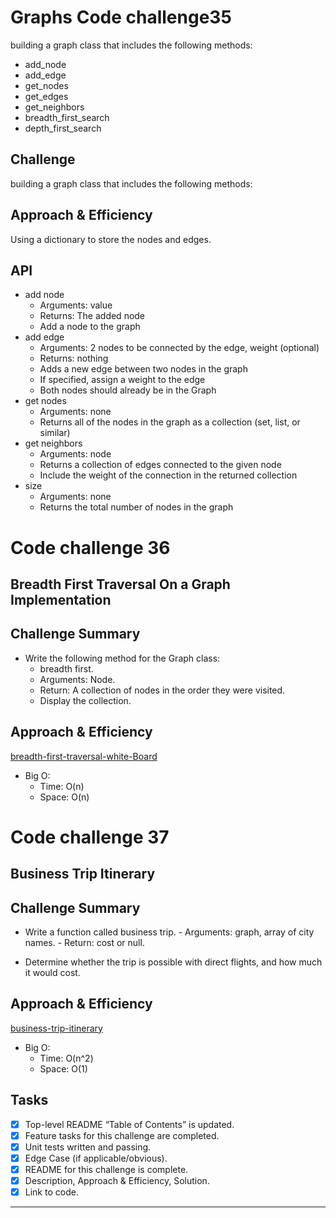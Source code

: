 # Graphs Code challenge35
<!-- Short summary or background information -->
building a graph class that includes the following methods:

- add_node
- add_edge
- get_nodes
- get_edges
- get_neighbors
- breadth_first_search
- depth_first_search

## Challenge
<!-- Description of the challenge -->
building a graph class that includes the following methods:

## Approach & Efficiency
<!-- What approach did you take? Why? What is the Big O space/time for this approach? -->
Using a dictionary to store the nodes and edges.

## API
<!-- Description of each method publicly available in your Graph -->
- add node
  - Arguments: value
  - Returns: The added node
  - Add a node to the graph
- add edge
  - Arguments: 2 nodes to be connected by the edge, weight (optional)
  - Returns: nothing
  - Adds a new edge between two nodes in the graph
  - If specified, assign a weight to the edge
  - Both nodes should already be in the Graph
- get nodes
  - Arguments: none
  - Returns all of the nodes in the graph as a collection (set, list, or similar)
- get neighbors
  - Arguments: node
  - Returns a collection of edges connected to the given node
  - Include the weight of the connection in the returned collection
- size
  - Arguments: none
  - Returns the total number of nodes in the graph

# Code challenge 36

## Breadth First Traversal On a Graph Implementation

## Challenge Summary

- Write the following method for the Graph class:
  - breadth first.
  - Arguments: Node.
  - Return: A collection of nodes in the order they were visited.
  - Display the collection.

## Approach & Efficiency

  [breadth-first-traversal-white-Board](https://docs.google.com/document/d/1909T0vptnvTf7tn8nBFmsQptelrWWZUdOv47uUDmQWk/edit?usp=sharing)

- Big O:
  - Time: O(n)
  - Space: O(n)

# Code challenge 37

## Business Trip Itinerary

## Challenge Summary

- Write a function called business trip.
        - Arguments: graph, array of city names.
        - Return: cost or null.

- Determine whether the trip is possible with direct flights, and how much it would cost.

## Approach & Efficiency

  [business-trip-itinerary](https://docs.google.com/document/d/1ESGlIVd77msKK1UC3aoXeuv8Kmag8fEa5AJOWK_2g18/edit?usp=sharing)

- Big O:
  - Time: O(n^2)
  - Space: O(1)

## Tasks

- [x] Top-level README “Table of Contents” is updated.
- [x] Feature tasks for this challenge are completed.
- [x] Unit tests written and passing.
- [x] Edge Case (if applicable/obvious).
- [x] README for this challenge is complete.
- [x] Description, Approach & Efficiency, Solution.
- [x] Link to code.

---
